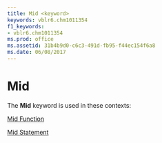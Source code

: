 ```yaml
---
title: Mid <keyword>
keywords: vblr6.chm1011354
f1_keywords:
- vblr6.chm1011354
ms.prod: office
ms.assetid: 31b4b9d0-c6c3-491d-fb95-f44ec154f6a8
ms.date: 06/08/2017
---
```



# Mid <keyword>

The **Mid** keyword is used in these contexts:

[Mid Function](mid-function.md)

[Mid Statement](mid-statement.md)


